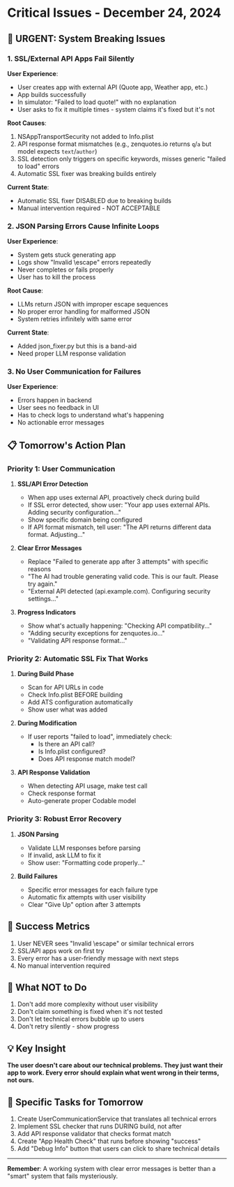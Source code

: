 # Critical Issues - December 24, 2024

## 🔴 URGENT: System Breaking Issues

### 1. SSL/External API Apps Fail Silently
**User Experience**: 
- User creates app with external API (Quote app, Weather app, etc.)
- App builds successfully 
- In simulator: "Failed to load quote!" with no explanation
- User asks to fix it multiple times - system claims it's fixed but it's not

**Root Causes**:
1. NSAppTransportSecurity not added to Info.plist
2. API response format mismatches (e.g., zenquotes.io returns `q`/`a` but model expects `text`/`author`)
3. SSL detection only triggers on specific keywords, misses generic "failed to load" errors
4. Automatic SSL fixer was breaking builds entirely

**Current State**: 
- Automatic SSL fixer DISABLED due to breaking builds
- Manual intervention required - NOT ACCEPTABLE

### 2. JSON Parsing Errors Cause Infinite Loops
**User Experience**:
- System gets stuck generating app
- Logs show "Invalid \escape" errors repeatedly
- Never completes or fails properly
- User has to kill the process

**Root Cause**:
- LLMs return JSON with improper escape sequences
- No proper error handling for malformed JSON
- System retries infinitely with same error

**Current State**: 
- Added json_fixer.py but this is a band-aid
- Need proper LLM response validation

### 3. No User Communication for Failures
**User Experience**:
- Errors happen in backend
- User sees no feedback in UI
- Has to check logs to understand what's happening
- No actionable error messages

## 📋 Tomorrow's Action Plan

### Priority 1: User Communication
1. **SSL/API Error Detection**
   - When app uses external API, proactively check during build
   - If SSL error detected, show user: "Your app uses external APIs. Adding security configuration..."
   - Show specific domain being configured
   - If API format mismatch, tell user: "The API returns different data format. Adjusting..."

2. **Clear Error Messages**
   - Replace "Failed to generate app after 3 attempts" with specific reasons
   - "The AI had trouble generating valid code. This is our fault. Please try again."
   - "External API detected (api.example.com). Configuring security settings..."

3. **Progress Indicators**
   - Show what's actually happening: "Checking API compatibility..."
   - "Adding security exceptions for zenquotes.io..."
   - "Validating API response format..."

### Priority 2: Automatic SSL Fix That Works
1. **During Build Phase**
   - Scan for API URLs in code
   - Check Info.plist BEFORE building
   - Add ATS configuration automatically
   - Show user what was added

2. **During Modification**
   - If user reports "failed to load", immediately check:
     - Is there an API call?
     - Is Info.plist configured?
     - Does API response match model?
   
3. **API Response Validation**
   - When detecting API usage, make test call
   - Check response format
   - Auto-generate proper Codable model

### Priority 3: Robust Error Recovery
1. **JSON Parsing**
   - Validate LLM responses before parsing
   - If invalid, ask LLM to fix it
   - Show user: "Formatting code properly..."
   
2. **Build Failures**
   - Specific error messages for each failure type
   - Automatic fix attempts with user visibility
   - Clear "Give Up" option after 3 attempts

## 🎯 Success Metrics
1. User NEVER sees "Invalid \escape" or similar technical errors
2. SSL/API apps work on first try
3. Every error has a user-friendly message with next steps
4. No manual intervention required

## 🚫 What NOT to Do
1. Don't add more complexity without user visibility
2. Don't claim something is fixed when it's not tested
3. Don't let technical errors bubble up to users
4. Don't retry silently - show progress

## 💡 Key Insight
**The user doesn't care about our technical problems. They just want their app to work. Every error should explain what went wrong in their terms, not ours.**

## 📝 Specific Tasks for Tomorrow
1. Create UserCommunicationService that translates all technical errors
2. Implement SSL checker that runs DURING build, not after
3. Add API response validator that checks format match
4. Create "App Health Check" that runs before showing "success"
5. Add "Debug Info" button that users can click to share technical details

---

**Remember**: A working system with clear error messages is better than a "smart" system that fails mysteriously.